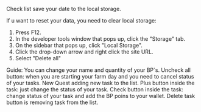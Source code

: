 Check list save your date to the local storage.

If u want to reset your data, you need to clear local storage:
1. Press F12.
2. In the developer tools window that pops up, click the "Storage" tab.
3. On the sidebar that pops up, click "Local Storage".
4. Click the drop-down arrow and right click the site URL.
5. Select "Delete all"

Guide:
You can change your name and quantity of your BP`s.
Uncheck all button: when you are starting your farm day and you need to cancel status of your tasks.
New Quest adding new task to the list.
Plus button inside the task: just change the status of your task.
Check button inside the task: change status of your task and add the BP poins to your wallet.
Delete task button is removing task from the list.

